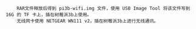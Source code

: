         RAR文件释放后得到 pi3b-wifi.img 文件，使用 USB Image Tool 将该文件写到 16G 的 TF 卡上，插在树莓派3b上使用。
        无线网卡使用 NETGEAR WN111 v2，插在树莓派3b上进行无线通讯。
